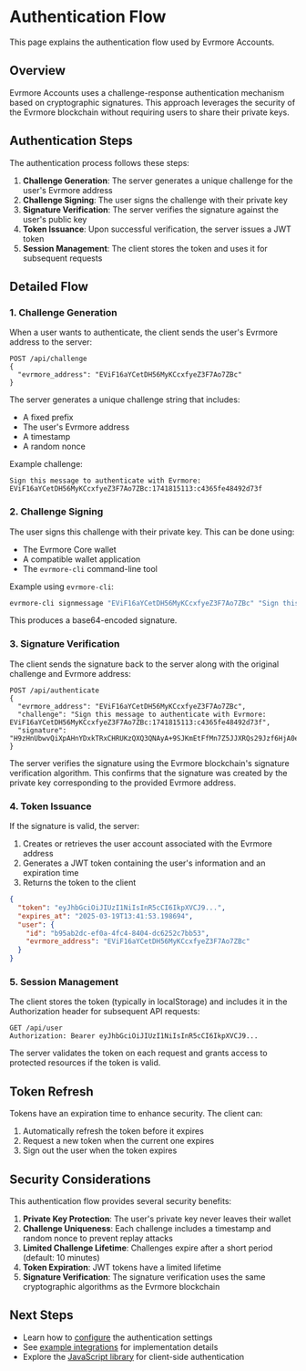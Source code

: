 # Authentication Flow

This page explains the authentication flow used by Evrmore Accounts.

## Overview

Evrmore Accounts uses a challenge-response authentication mechanism based on cryptographic signatures. This approach leverages the security of the Evrmore blockchain without requiring users to share their private keys.

## Authentication Steps

The authentication process follows these steps:

1. **Challenge Generation**: The server generates a unique challenge for the user's Evrmore address
2. **Challenge Signing**: The user signs the challenge with their private key
3. **Signature Verification**: The server verifies the signature against the user's public key
4. **Token Issuance**: Upon successful verification, the server issues a JWT token
5. **Session Management**: The client stores the token and uses it for subsequent requests

## Detailed Flow

### 1. Challenge Generation

When a user wants to authenticate, the client sends the user's Evrmore address to the server:

```
POST /api/challenge
{
  "evrmore_address": "EViF16aYCetDH56MyKCcxfyeZ3F7Ao7ZBc"
}
```

The server generates a unique challenge string that includes:
- A fixed prefix
- The user's Evrmore address
- A timestamp
- A random nonce

Example challenge:
```
Sign this message to authenticate with Evrmore: EViF16aYCetDH56MyKCcxfyeZ3F7Ao7ZBc:1741815113:c4365fe48492d73f
```

### 2. Challenge Signing

The user signs this challenge with their private key. This can be done using:
- The Evrmore Core wallet
- A compatible wallet application
- The `evrmore-cli` command-line tool

Example using `evrmore-cli`:
```bash
evrmore-cli signmessage "EViF16aYCetDH56MyKCcxfyeZ3F7Ao7ZBc" "Sign this message to authenticate with Evrmore: EViF16aYCetDH56MyKCcxfyeZ3F7Ao7ZBc:1741815113:c4365fe48492d73f"
```

This produces a base64-encoded signature.

### 3. Signature Verification

The client sends the signature back to the server along with the original challenge and Evrmore address:

```
POST /api/authenticate
{
  "evrmore_address": "EViF16aYCetDH56MyKCcxfyeZ3F7Ao7ZBc",
  "challenge": "Sign this message to authenticate with Evrmore: EViF16aYCetDH56MyKCcxfyeZ3F7Ao7ZBc:1741815113:c4365fe48492d73f",
  "signature": "H9zHnUbwvQiXpAHnYDxkTRxCHRUKzQXQ3QNAyA+9SJKmEtFfMn7Z5JJXRQs29Jzf6HjA0e2yqC1Xk/9M94Uz6Sc="
}
```

The server verifies the signature using the Evrmore blockchain's signature verification algorithm. This confirms that the signature was created by the private key corresponding to the provided Evrmore address.

### 4. Token Issuance

If the signature is valid, the server:
1. Creates or retrieves the user account associated with the Evrmore address
2. Generates a JWT token containing the user's information and an expiration time
3. Returns the token to the client

```json
{
  "token": "eyJhbGciOiJIUzI1NiIsInR5cCI6IkpXVCJ9...",
  "expires_at": "2025-03-19T13:41:53.198694",
  "user": {
    "id": "b95ab2dc-ef0a-4fc4-8404-dc6252c7bb53",
    "evrmore_address": "EViF16aYCetDH56MyKCcxfyeZ3F7Ao7ZBc"
  }
}
```

### 5. Session Management

The client stores the token (typically in localStorage) and includes it in the Authorization header for subsequent API requests:

```
GET /api/user
Authorization: Bearer eyJhbGciOiJIUzI1NiIsInR5cCI6IkpXVCJ9...
```

The server validates the token on each request and grants access to protected resources if the token is valid.

## Token Refresh

Tokens have an expiration time to enhance security. The client can:

1. Automatically refresh the token before it expires
2. Request a new token when the current one expires
3. Sign out the user when the token expires

## Security Considerations

This authentication flow provides several security benefits:

1. **Private Key Protection**: The user's private key never leaves their wallet
2. **Challenge Uniqueness**: Each challenge includes a timestamp and random nonce to prevent replay attacks
3. **Limited Challenge Lifetime**: Challenges expire after a short period (default: 10 minutes)
4. **Token Expiration**: JWT tokens have a limited lifetime
5. **Signature Verification**: The signature verification uses the same cryptographic algorithms as the Evrmore blockchain

## Next Steps

- Learn how to [configure](configuration.md) the authentication settings
- See [example integrations](../examples/basic.md) for implementation details
- Explore the [JavaScript library](../api/javascript.md) for client-side authentication 